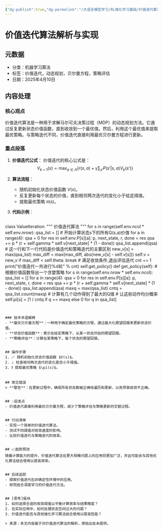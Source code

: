 ```yaml
---
{"dg-publish":true,"dg-permalink":"/大语言模型学习/RL强化学习基础/价值迭代算法","dg-home":false,"dg-description":"在此输入笔记的描述","dg-hide":false,"dg-hide-title":false,"dg-show-backlinks":true,"dg-show-local-graph":true,"dg-show-inline-title":true,"dg-pinned":false,"dg-passphrase":"在此输入访问密码","dg-enable-mathjax":false,"dg-enable-mermaid":false,"dg-enable-uml":false,"dg-note-icon":0,"dg-enable-dataview":false,"tags":["NLP"],"permalink":"/大语言模型学习/RL强化学习基础/价值迭代算法/","dgShowBacklinks":true,"dgShowLocalGraph":true,"dgShowInlineTitle":true,"dgPassFrontmatter":true,"noteIcon":0,"created":"2025-04-11T13:31:34.000+08:00","updated":"2025-04-13T13:06:02.000+08:00"}
---
```




# 价值迭代算法解析与实现

## 元数据
- 分类：机器学习算法
- 标签：价值迭代，动态规划，贝尔曼方程，策略评估
- 日期：2025年4月10日


## 内容处理

### 核心观点
价值迭代算法是一种用于求解马尔可夫决策过程（MDP）的动态规划方法。它通过反复更新状态价值函数，直到收敛到一个最优值。然后，利用这个最优值来提取最优策略。与策略迭代不同，价值迭代直接利用最优贝尔曼方程进行更新。


### 重点段落
1. **价值迭代公式**：
   价值迭代的核心公式是：
   $$
   V_{k+1}(s) = \max_{a \in A} \left\{ r(s, a) + \gamma \sum_{s'} P(s' | s, a) V_k(s') \right\}
   $$

2. **算法流程**：
   - 随机初始化状态价值函数 $V(s)$。
   - 反复更新每个状态的价值，直到相邻两次迭代的变化小于给定阈值。
   - 提取最优策略 $\pi(s)$。

3. **代码示例**：
   ```python
class ValueIteration:
    """ 价值迭代算法 """
    for s in range(self.env.ncol * self.env.nrow):
        qsa_list = [] # 开始计算状态s下的所有Q(s,a)价值
        for a in range(4):
            qsa = 0
            for res in self.env.P[s][a]:
                p, next_state, r, done = res
                qsa += p * (r + self.gamma * self.v[next_state] * (1 - done))
            qsa_list.append(qsa) # 这一行和下一行代码是价值迭代和策略迭代的主要区别
        new_v[s] = max(qsa_list)
        max_diff = max(max_diff, abs(new_v[s] - self.v[s]))
    self.v = new_v
    if max_diff < self.theta: break # 满足收敛条件,退出评估迭代
    cnt += 1
    print("价值迭代一共进行%d轮" % cnt)
    self.get_policy()
def get_policy(self): # 根据价值函数导出一个贪婪策略
    for s in range(self.env.nrow * self.env.ncol):
        qsa_list = []
        for a in range(4):
            qsa = 0
            for res in self.env.P[s][a]:
                p, next_state, r, done = res
                qsa += p * (r + self.gamma * self.v[next_state] * (1 - done))
            qsa_list.append(qsa)
        maxq = max(qsa_list)
        cntq = qsa_list.count(maxq) # 计算有几个动作得到了最大的Q值
        # 让这些动作均分概率
        self.pi[s] = [1 / cntq if q == maxq else 0 for q in qsa_list]


   ```


### 技术术语解释
- **最优贝尔曼方程**：一种用于确定最优策略的方程，通过最大化期望回报来更新状态价值。
- **状态价值函数**：表示在给定策略下，从某一状态开始的期望回报。
- **策略评估**：计算在某策略下，每个状态的期望回报。


## 操作步骤
1. ✅ 随机初始化状态价值函数 $V(s)$。
2. ⚠ 检查相邻两次迭代的变化是否小于阈值。
3. ❗ 提取最优策略 $\pi(s)$。


## 常见错误
> **警告**：在更新过程中，确保所有状态都被正确地遍历和更新，以免导致收敛不正确。


## 💡启发点
- 价值迭代直接利用最优贝尔曼方程，减少了策略评估与策略更新的交替过程。


## 行动清单
- 实现一个简单的价值迭代算法。
- 测试不同阈值对收敛速度的影响。
- 比较价值迭代与策略迭代的效率。


## 📈趋势预测
随着计算能力的提升，价值迭代算法在更大规模问题上的应用将更加广泛，并且可能会与其他优化算法结合使用以提高效率。


## 后续追踪
- 探索价值迭代在非确定性环境中的应用。
- 研究结合深度学习的价值迭代方法。


## [思考]板块
1. 如何选择合适的收敛阈值以平衡计算效率与结果精度？
2. 在实际应用中，如何处理状态空间过大的问题？
3. 价值迭代能否与其他强化学习算法结合使用以提高性能？

> 来源：本文内容基于对价值迭代算法的解析，原始出处未提供。
